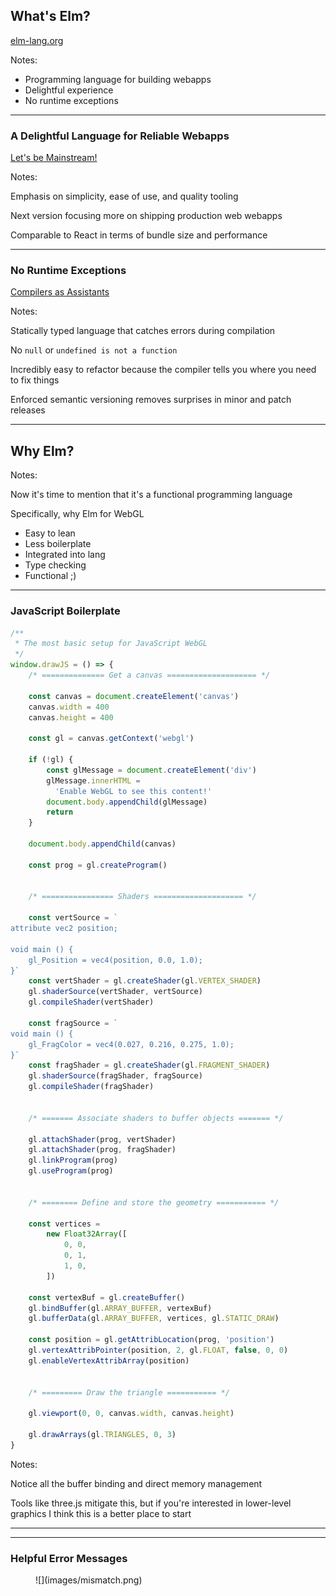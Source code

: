 ## What's Elm?

[elm-lang.org](http://elm-lang.org/)

Notes:

- Programming language for building webapps
- Delightful experience
- No runtime exceptions

---


### A Delightful Language for Reliable Webapps

[Let's be Mainstream!](http://www.elmbark.com/2016/03/16/mainstream-elm-user-focused-design)

Notes:

Emphasis on simplicity, ease of use, and quality tooling

Next version focusing more on shipping production web webapps

Comparable to React in terms of bundle size and performance

---


### No Runtime Exceptions

[Compilers as Assistants](http://elm-lang.org/blog/compilers-as-assistants)

Notes:

Statically typed language that catches errors during compilation

No `null` or `undefined is not a function`

Incredibly easy to refactor because the compiler tells you where you need to fix things

Enforced semantic versioning removes surprises in minor and patch releases

---


## Why Elm?

Notes:

Now it's time to mention that it's a functional programming language

Specifically, why Elm for WebGL

- Easy to lean
- Less boilerplate
- Integrated into lang
- Type checking
- Functional ;)

---


### JavaScript Boilerplate

```js
/**
 * The most basic setup for JavaScript WebGL
 */
window.drawJS = () => {
    /* ============== Get a canvas ==================== */

    const canvas = document.createElement('canvas')
    canvas.width = 400
    canvas.height = 400

    const gl = canvas.getContext('webgl')

    if (!gl) {
        const glMessage = document.createElement('div')
        glMessage.innerHTML =
          'Enable WebGL to see this content!'
        document.body.appendChild(glMessage)
        return
    }

    document.body.appendChild(canvas)

    const prog = gl.createProgram()


    /* ================ Shaders ==================== */

    const vertSource = `
attribute vec2 position;

void main () {
    gl_Position = vec4(position, 0.0, 1.0);
}`
    const vertShader = gl.createShader(gl.VERTEX_SHADER)
    gl.shaderSource(vertShader, vertSource)
    gl.compileShader(vertShader)

    const fragSource = `
void main () {
    gl_FragColor = vec4(0.027, 0.216, 0.275, 1.0);
}`
    const fragShader = gl.createShader(gl.FRAGMENT_SHADER)
    gl.shaderSource(fragShader, fragSource)
    gl.compileShader(fragShader)


    /* ======= Associate shaders to buffer objects ======= */

    gl.attachShader(prog, vertShader)
    gl.attachShader(prog, fragShader)
    gl.linkProgram(prog)
    gl.useProgram(prog)


    /* ======== Define and store the geometry =========== */

    const vertices =
        new Float32Array([
            0, 0,
            0, 1,
            1, 0,
        ])

    const vertexBuf = gl.createBuffer()
    gl.bindBuffer(gl.ARRAY_BUFFER, vertexBuf)
    gl.bufferData(gl.ARRAY_BUFFER, vertices, gl.STATIC_DRAW)

    const position = gl.getAttribLocation(prog, 'position')
    gl.vertexAttribPointer(position, 2, gl.FLOAT, false, 0, 0)
    gl.enableVertexAttribArray(position)


    /* ========= Draw the triangle =========== */

    gl.viewport(0, 0, canvas.width, canvas.height)

    gl.drawArrays(gl.TRIANGLES, 0, 3)
}
```

Notes:

Notice all the buffer binding and direct memory management

Tools like three.js mitigate this, but if you're interested in lower-level graphics I think this is a better place to start

---

<div class="demo" id="js-example"></div>

---

### Helpful Error Messages

<figure class="stretch">
![](images/mismatch.png)
</figure>
